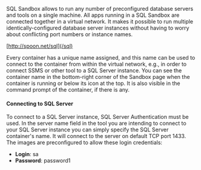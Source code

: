 SQL Sandbox allows to run any number of preconfigured database servers and tools on a single machine. All apps running in a SQL Sandbox are connected together in a virtual network. It makes it possible to run multiple identically-configured database server instances without having to worry about conflicting port numbers or instance names.

[http://spoon.net/sql](/sql)

Every container has a unique name assigned, and this name can be used to connect to the container from within the virtual network, e.g., in order to connect SSMS or other tool to a SQL Server instance. You can see the container name in the bottom-right corner of the Sandbox page when the container is running or below its icon at the top. It is also visible in the command prompt of the container, if there is any.

#### Connecting to SQL Server

To connect to a SQL Server instance, SQL Server Authentication must be used. In the server name field in the tool you are intending to connect to your SQL Server instance you can simply specify the SQL Server container's name. It will connect to the server on default TCP port 1433. The images are preconfigured to allow these login credentials:

* **Login**: sa
* **Password**: password1
